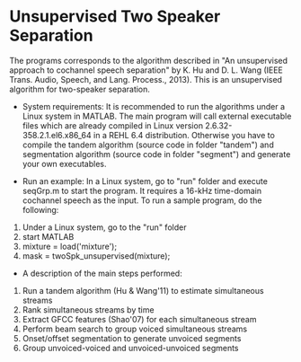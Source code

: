 Unsupervised Two Speaker Separation
===================================

The programs corresponds to the algorithm described in "An unsupervised approach to cochannel speech separation" by 
K. Hu and D. L. Wang (IEEE Trans. Audio, Speech, and Lang. Process., 2013). This is an unsupervised
algorithm for two-speaker separation.

- System requirements:
It is recommended to run the algorithms under a Linux system in MATLAB. The main program will call external executable files which are already compiled in Linux version 2.6.32-358.2.1.el6.x86_64 in a REHL 6.4 distribution. Otherwise you have to compile the tandem algorithm (source code in folder "tandem") and segmentation algorithm (source code in folder "segment") and generate your own executables.

- Run an example:
In a Linux system, go to "run" folder and execute seqGrp.m to start the program. It requires a 16-kHz time-domain cochannel speech as the input.
To run a sample program, do the following:
1. Under a Linux system, go to the "run" folder
2. start MATLAB
3. mixture = load('mixture');
4. mask = twoSpk_unsupervised(mixture);


- A description of the main steps performed:

1. Run a tandem algorithm (Hu & Wang'11) to estimate simultaneous streams
2. Rank simultaneous streams by time
3. Extract GFCC features (Shao'07) for each simultaneous stream
4. Perform beam search to group voiced simultaneous streams
5. Onset/offset segmentation to generate unvoiced segments
6. Group unvoiced-voiced and unvoiced-unvoiced segments
